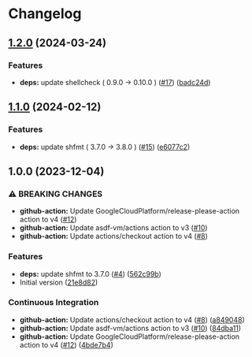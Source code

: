 # Changelog

## [1.2.0](https://github.com/bjw-s/asdf-revive/compare/v1.1.0...v1.2.0) (2024-03-24)


### Features

* **deps:** update shellcheck ( 0.9.0 → 0.10.0 ) ([#17](https://github.com/bjw-s/asdf-revive/issues/17)) ([badc24d](https://github.com/bjw-s/asdf-revive/commit/badc24d9a5d5f5c6744ef56ad028faeb855e5f12))

## [1.1.0](https://github.com/bjw-s/asdf-revive/compare/v1.0.0...v1.1.0) (2024-02-12)


### Features

* **deps:** update shfmt ( 3.7.0 → 3.8.0 ) ([#15](https://github.com/bjw-s/asdf-revive/issues/15)) ([e6077c2](https://github.com/bjw-s/asdf-revive/commit/e6077c2be962c713aef85dce0039eaef5167f049))

## 1.0.0 (2023-12-04)


### ⚠ BREAKING CHANGES

* **github-action:** Update GoogleCloudPlatform/release-please-action action to v4 ([#12](https://github.com/bjw-s/asdf-revive/issues/12))
* **github-action:** Update asdf-vm/actions action to v3 ([#10](https://github.com/bjw-s/asdf-revive/issues/10))
* **github-action:** Update actions/checkout action to v4 ([#8](https://github.com/bjw-s/asdf-revive/issues/8))

### Features

* **deps:** update shfmt to 3.7.0 ([#4](https://github.com/bjw-s/asdf-revive/issues/4)) ([562c99b](https://github.com/bjw-s/asdf-revive/commit/562c99b3a9905d8e45b5969150c358944a9ea708))
* Initial version ([21e8d82](https://github.com/bjw-s/asdf-revive/commit/21e8d8221f32664bd7b4ba0964d1669dc2701e32))


### Continuous Integration

* **github-action:** Update actions/checkout action to v4 ([#8](https://github.com/bjw-s/asdf-revive/issues/8)) ([a849048](https://github.com/bjw-s/asdf-revive/commit/a849048225e3826a3a39b11effebc67992a3d419))
* **github-action:** Update asdf-vm/actions action to v3 ([#10](https://github.com/bjw-s/asdf-revive/issues/10)) ([84dba11](https://github.com/bjw-s/asdf-revive/commit/84dba11bda7e264fc84fea9e64a49d7bb7fc6637))
* **github-action:** Update GoogleCloudPlatform/release-please-action action to v4 ([#12](https://github.com/bjw-s/asdf-revive/issues/12)) ([4bde7b4](https://github.com/bjw-s/asdf-revive/commit/4bde7b466b49245d40b6984da16b9bda9677f7d3))

